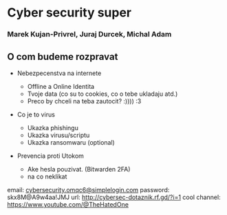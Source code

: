 # Cyber security super
### Marek Kujan-Privrel, Juraj Durcek, Michal Adam

## O com budeme rozpravat
* Nebezpecenstva na internete
  * Offline a Online Identita
  * Tvoje data (co su to cookies, co o tebe ukladaju atd.)
  * Preco by chceli na teba zautocit? :)))) :3

* Co je to virus
  * Ukazka phishingu
  * Ukazka virusu/scriptu
  * Ukazka ransomwaru (optional)

* Prevencia proti Utokom
  * Ake hesla pouzivat. (Bitwarden 2FA)
  * na co neklikat

email: cybersecurity.omqc6@simplelogin.com
password: skx8M@A9w4aa!JMJ
url: http://cybersec-dotaznik.rf.gd/?i=1
cool channel: https://www.youtube.com/@TheHatedOne